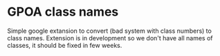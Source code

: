 # GPOA class names
Simple google extansion to convert (bad system with class numbers) to class names. Extension is in development so we don't have all names of classes, it should be fixed in few weeks.
